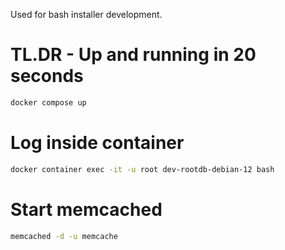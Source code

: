 Used for bash installer development.

# **TL.DR** - Up and running in 20 seconds


```bash
docker compose up
```


# Log inside container

```bash
docker container exec -it -u root dev-rootdb-debian-12 bash
```

# Start memcached

```bash
memcached -d -u memcache
```
